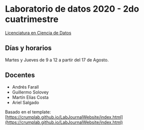 # Laboratorio de datos 2020 - 2do cuatrimestre


[Licenciatura en Ciencia de Datos](https://https://lcd.exactas.uba.ar/)




## Días y horarios

Martes y Jueves de 9 a 12 a partir del 17 de Agosto.

## Docentes

- Andrés Farall 
- Guillermo Solovey
- Martín Elías Costa
- Ariel Salgado


Basado en el template:
[https://crumplab.github.io/LabJournalWebsite/index.html](https://crumplab.github.io/LabJournalWebsite/index.html)
